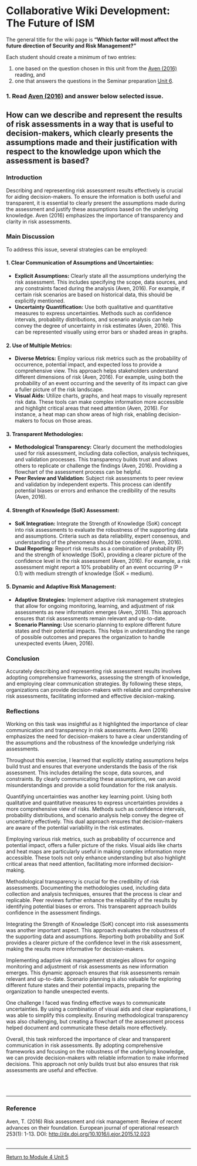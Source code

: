 # Collaborative Wiki Development: The Future of ISM

The general title for the wiki page is **“Which factor will most affect the future direction of Security and Risk Management?”** 

Each student should create a minimum of two entries: 
1. one based on the question chosen in this unit from the [Aven (2016)](ISM_Unit05_Reading.pdf) reading, and
2. one that answers the questions in the Seminar preparation [Unit 6](ISM_Unit06.md). 
   
### 1. Read [Aven (2016)](ISM_Unit05_Reading.pdf) and answer below selected issue.

## How can we describe and represent the results of risk assessments in a way that is useful to decision-makers, which clearly presents the assumptions made and their justification with respect to the knowledge upon which the assessment is based?

### Introduction

Describing and representing risk assessment results effectively is crucial for aiding decision-makers. To ensure the information is both useful and transparent, it is essential to clearly present the assumptions made during the assessment and justify these assumptions based on the underlying knowledge. Aven (2016) emphasizes the importance of transparency and clarity in risk assessments.

### Main Discussion

To address this issue, several strategies can be employed:

#### 1. Clear Communication of Assumptions and Uncertainties:
 - **Explicit Assumptions:** Clearly state all the assumptions underlying the risk assessment. This includes specifying the scope, data sources, and any constraints faced during the analysis (Aven, 2016). For example, if certain risk scenarios are based on historical data, this should be explicitly mentioned.
 - **Uncertainty Quantification:** Use both qualitative and quantitative measures to express uncertainties. Methods such as confidence intervals, probability distributions, and scenario analysis can help convey the degree of uncertainty in risk estimates (Aven, 2016). This can be represented visually using error bars or shaded areas in graphs.

#### 2. Use of Multiple Metrics:
 - **Diverse Metrics:** Employ various risk metrics such as the probability of occurrence, potential impact, and expected loss to provide a comprehensive view. This approach helps stakeholders understand different dimensions of risk (Aven, 2016). For example, using both the probability of an event occurring and the severity of its impact can give a fuller picture of the risk landscape.
 - **Visual Aids:** Utilize charts, graphs, and heat maps to visually represent risk data. These tools can make complex information more accessible and highlight critical areas that need attention (Aven, 2016). For instance, a heat map can show areas of high risk, enabling decision-makers to focus on those areas.

#### 3. Transparent Methodologies:
 - **Methodological Transparency:** Clearly document the methodologies used for risk assessment, including data collection, analysis techniques, and validation processes. This transparency builds trust and allows others to replicate or challenge the findings (Aven, 2016). Providing a flowchart of the assessment process can be helpful.
 - **Peer Review and Validation:** Subject risk assessments to peer review and validation by independent experts. This process can identify potential biases or errors and enhance the credibility of the results (Aven, 2016).

#### 4. Strength of Knowledge (SoK) Assessment:
 - **SoK Integration:** Integrate the Strength of Knowledge (SoK) concept into risk assessments to evaluate the robustness of the supporting data and assumptions. Criteria such as data reliability, expert consensus, and understanding of the phenomena should be considered (Aven, 2016).
 - **Dual Reporting:** Report risk results as a combination of probability (P) and the strength of knowledge (SoK), providing a clearer picture of the confidence level in the risk assessment (Aven, 2016). For example, a risk assessment might report a 10% probability of an event occurring (P = 0.1) with medium strength of knowledge (SoK = medium).

#### 5. Dynamic and Adaptive Risk Management:
 - **Adaptive Strategies:** Implement adaptive risk management strategies that allow for ongoing monitoring, learning, and adjustment of risk assessments as new information emerges (Aven, 2016). This approach ensures that risk assessments remain relevant and up-to-date.
 - **Scenario Planning:** Use scenario planning to explore different future states and their potential impacts. This helps in understanding the range of possible outcomes and prepares the organization to handle unexpected events (Aven, 2016).

### Conclusion

Accurately describing and representing risk assessment results involves adopting comprehensive frameworks, assessing the strength of knowledge, and employing clear communication strategies. By following these steps, organizations can provide decision-makers with reliable and comprehensive risk assessments, facilitating informed and effective decision-making.

### Reflections
Working on this task was insightful as it highlighted the importance of clear communication and transparency in risk assessments. Aven (2016) emphasizes the need for decision-makers to have a clear understanding of the assumptions and the robustness of the knowledge underlying risk assessments.

Throughout this exercise, I learned that explicitly stating assumptions helps build trust and ensures that everyone understands the basis of the risk assessment. This includes detailing the scope, data sources, and constraints. By clearly communicating these assumptions, we can avoid misunderstandings and provide a solid foundation for the risk analysis.

Quantifying uncertainties was another key learning point. Using both qualitative and quantitative measures to express uncertainties provides a more comprehensive view of risks. Methods such as confidence intervals, probability distributions, and scenario analysis help convey the degree of uncertainty effectively. This dual approach ensures that decision-makers are aware of the potential variability in the risk estimates.

Employing various risk metrics, such as probability of occurrence and potential impact, offers a fuller picture of the risks. Visual aids like charts and heat maps are particularly useful in making complex information more accessible. These tools not only enhance understanding but also highlight critical areas that need attention, facilitating more informed decision-making.

Methodological transparency is crucial for the credibility of risk assessments. Documenting the methodologies used, including data collection and analysis techniques, ensures that the process is clear and replicable. Peer reviews further enhance the reliability of the results by identifying potential biases or errors. This transparent approach builds confidence in the assessment findings.

Integrating the Strength of Knowledge (SoK) concept into risk assessments was another important aspect. This approach evaluates the robustness of the supporting data and assumptions. Reporting both probability and SoK provides a clearer picture of the confidence level in the risk assessment, making the results more informative for decision-makers.

Implementing adaptive risk management strategies allows for ongoing monitoring and adjustment of risk assessments as new information emerges. This dynamic approach ensures that risk assessments remain relevant and up-to-date. Scenario planning is also valuable for exploring different future states and their potential impacts, preparing the organization to handle unexpected events.

One challenge I faced was finding effective ways to communicate uncertainties. By using a combination of visual aids and clear explanations, I was able to simplify this complexity. Ensuring methodological transparency was also challenging, but creating a flowchart of the assessment process helped document and communicate these details more effectively.

Overall, this task reinforced the importance of clear and transparent communication in risk assessments. By adopting comprehensive frameworks and focusing on the robustness of the underlying knowledge, we can provide decision-makers with reliable information to make informed decisions. This approach not only builds trust but also ensures that risk assessments are useful and effective.

<br><br>

---

### Reference
Aven, T. (2016) Risk assessment and risk management: Review of recent advances on their foundation. European journal of operational research 253(1): 1-13. DOI: http://dx.doi.org/10.1016/j.ejor.2015.12.023
<br><br>

---

[Return to Module 4 Unit 5](ISM_Unit05.md)
